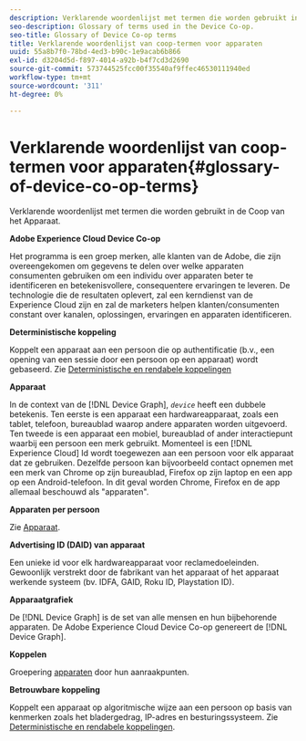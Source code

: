 ```yaml
---
description: Verklarende woordenlijst met termen die worden gebruikt in de Coop van het Apparaat.
seo-description: Glossary of terms used in the Device Co-op.
seo-title: Glossary of Device Co-op terms
title: Verklarende woordenlijst van coop-termen voor apparaten
uuid: 55a8b7f0-78bd-4ed3-b90c-1e9acab6b866
exl-id: d3204d5d-f897-4014-a92b-b4f7cd3d2690
source-git-commit: 573744525fcc00f35540af9ffec46530111940ed
workflow-type: tm+mt
source-wordcount: '311'
ht-degree: 0%

---
```


# Verklarende woordenlijst van coop-termen voor apparaten{#glossary-of-device-co-op-terms}

Verklarende woordenlijst met termen die worden gebruikt in de Coop van het Apparaat.

**Adobe Experience Cloud Device Co-op**

Het programma is een groep merken, alle klanten van de Adobe, die zijn overeengekomen om gegevens te delen over welke apparaten consumenten gebruiken om een individu over apparaten beter te identificeren en betekenisvollere, consequentere ervaringen te leveren. De technologie die de resultaten oplevert, zal een kerndienst van de Experience Cloud zijn en zal de marketers helpen klanten/consumenten constant over kanalen, oplossingen, ervaringen en apparaten identificeren.

**Deterministische koppeling**

Koppelt een apparaat aan een persoon die op authentificatie (b.v., een opening van een sessie door een persoon op een apparaat) wordt gebaseerd. Zie [Deterministische en rendabele koppelingen](processes/links.md#concept-58bb7ab25f904f5f98d645e35205c931)

**Apparaat**

In de context van de [!DNL Device Graph], *`device`* heeft een dubbele betekenis. Ten eerste is een apparaat een hardwareapparaat, zoals een tablet, telefoon, bureaublad waarop andere apparaten worden uitgevoerd. Ten tweede is een apparaat een mobiel, bureaublad of ander interactiepunt waarbij een persoon een merk gebruikt. Momenteel is een [!DNL Experience Cloud] Id wordt toegewezen aan een persoon voor elk apparaat dat ze gebruiken. Dezelfde persoon kan bijvoorbeeld contact opnemen met een merk van Chrome op zijn bureaublad, Firefox op zijn laptop en een app op een Android-telefoon. In dit geval worden Chrome, Firefox en de app allemaal beschouwd als &quot;apparaten&quot;.

**Apparaten per persoon**

Zie [Apparaat](glossary.md#glossentry-5690d9a245634214b91890156e216950).

**Advertising ID (DAID) van apparaat**

Een unieke id voor elk hardwareapparaat voor reclamedoeleinden. Gewoonlijk verstrekt door de fabrikant van het apparaat of het apparaat werkende systeem (bv. IDFA, GAID, Roku ID, Playstation ID).

**Apparaatgrafiek**

De [!DNL Device Graph] is de set van alle mensen en hun bijbehorende apparaten. De Adobe Experience Cloud Device Co-op genereert de [!DNL Device Graph].

**Koppelen**

Groepering [apparaten](glossary.md#glossentry-5690d9a245634214b91890156e216950) door hun aanraakpunten.

**Betrouwbare koppeling**

Koppelt een apparaat op algoritmische wijze aan een persoon op basis van kenmerken zoals het bladergedrag, IP-adres en besturingssysteem. Zie [Deterministische en rendabele koppelingen](processes/links.md#concept-58bb7ab25f904f5f98d645e35205c931).
